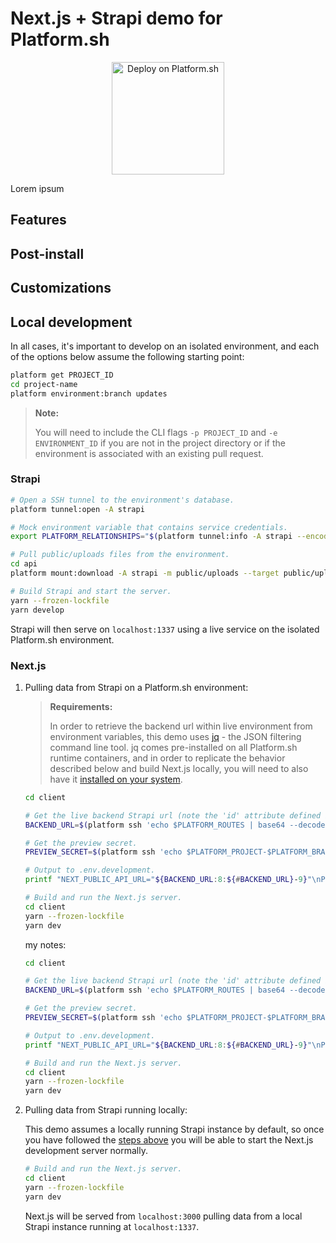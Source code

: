 # Next.js + Strapi demo for Platform.sh

<p align="center">
<a href="https://console.platform.sh/projects/create-project?template=https://raw.githubusercontent.com/platformsh/template-builder/master/templates/nextjs-strapi/.platform.template.yaml&utm_content=nextjs-strapi&utm_source=github&utm_medium=button&utm_campaign=deploy_on_platform">
    <img src="https://platform.sh/images/deploy/lg-blue.svg" alt="Deploy on Platform.sh" width="180px" />
</a>
</p>

Lorem ipsum

## Features

## Post-install

## Customizations 

## Local development

In all cases, it's important to develop on an isolated environment, and each of the options below assume the following starting point:

```bash
platform get PROJECT_ID
cd project-name
platform environment:branch updates
```

> **Note:**
>
> You will need to include the CLI flags `-p PROJECT_ID` and `-e ENVIRONMENT_ID` if you are not in the project directory or if the environment is associated with an existing pull request.

### Strapi

```bash
# Open a SSH tunnel to the environment's database.
platform tunnel:open -A strapi

# Mock environment variable that contains service credentials. 
export PLATFORM_RELATIONSHIPS="$(platform tunnel:info -A strapi --encode)"

# Pull public/uploads files from the environment.
cd api
platform mount:download -A strapi -m public/uploads --target public/uploads -y

# Build Strapi and start the server.
yarn --frozen-lockfile
yarn develop
```

Strapi will then serve on `localhost:1337` using a live service on the isolated Platform.sh environment.

### Next.js

1. Pulling data from Strapi on a Platform.sh environment:

    > **Requirements:**
    >
    > In order to retrieve the backend url within live environment from environment variables, this demo uses [jq](https://stedolan.github.io/jq/manual/v1.6/) - the JSON filtering command line tool. jq comes pre-installed on all Platform.sh runtime containers, and in order to replicate the behavior described below and build Next.js locally, you will need to also have it [installed on your system](https://stedolan.github.io/jq/download/). 

    ```bash
    cd client

    # Get the live backend Strapi url (note the 'id' attribute defined in .platform/routes.yaml).
    BACKEND_URL=$(platform ssh 'echo $PLATFORM_ROUTES | base64 --decode' -A nextjs -q | jq -r 'to_entries[] | select (.value.id == "api") | .key')

    # Get the preview secret.
    PREVIEW_SECRET=$(platform ssh 'echo $PLATFORM_PROJECT-$PLATFORM_BRANCH' -A nextjs -q)

    # Output to .env.development.
    printf "NEXT_PUBLIC_API_URL="${BACKEND_URL:8:${#BACKEND_URL}-9}"\nPREVIEW_SECRET=$PREVIEW_SECRET\n" > .env

    # Build and run the Next.js server.
    cd client
    yarn --frozen-lockfile
    yarn dev
    ```

    my notes:

    ```bash
    cd client

    # Get the live backend Strapi url (note the 'id' attribute defined in .platform/routes.yaml).
    BACKEND_URL=$(platform ssh 'echo $PLATFORM_ROUTES | base64 --decode' -p b3sqwzxrtdozm -e pr-3 -A nextjs -q | jq -r 'to_entries[] | select (.value.id == "api") | .key')

    # Get the preview secret.
    PREVIEW_SECRET=$(platform ssh 'echo $PLATFORM_PROJECT-$PLATFORM_BRANCH' -p b3sqwzxrtdozm -e pr-3 -A nextjs -q)

    # Output to .env.development.
    printf "NEXT_PUBLIC_API_URL="${BACKEND_URL:8:${#BACKEND_URL}-9}"\nPREVIEW_SECRET=$PREVIEW_SECRET\n" > .env.development

    # Build and run the Next.js server.
    cd client
    yarn --frozen-lockfile
    yarn dev
    ```

2. Pulling data from Strapi running locally:

    This demo assumes a locally running Strapi instance by default, so once you have followed the [steps above](#strapi) you will be able to start the Next.js development server normally.

    ```bash
    # Build and run the Next.js server.
    cd client
    yarn --frozen-lockfile
    yarn dev
    ```

    Next.js will be served from `localhost:3000` pulling data from a local Strapi instance running at `localhost:1337`.


